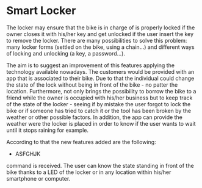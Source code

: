 # Smart Locker

The locker may ensure that the bike is in charge of is properly locked if the owner closes it with his/her key and get unlocked if the user insert the key to remove the locker. There are many possibilities to solve this problem: many locker forms (settled on the bike, using a chain...) and different ways of locking and unlocking (a key, a password...).

The aim is to suggest an improvement of this features applying the technology available nowadays. The customers would be provided with an app that is associated to their bike. Due to that the individual could change the state of the lock without being in front of the bike - no patter the location. Furthermore, not only brings the possibility to borrow the bike to a friend while the owner is occupied with his/her business but to keep track of the state of the locker - seeing if by mistake the user forgot to lock the bike or if someone has tried to catch it or the tool has been broken by the weather or other possible factors. In addition, the app can provide the weather were the locker is placed in order to know if the user wants to wait until it stops raining for example.

According to that the new features added are the following:
  * ASFGHJK


command is received. The user can know the state standing in front of the bike thanks to a LED of the locker or in any location within his/her smartphone or computer.
